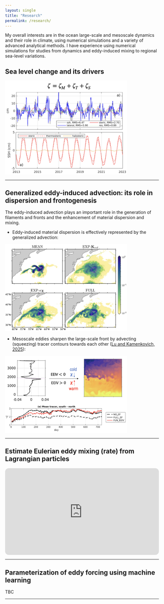 ```yaml
---
layout: single
title: "Research"
permalink: /research/
---
```


My overall interests are in the ocean large-scale and mesoscale dynamics and their role in climate, using numerical simulations and a variety of advanced analytical methods. I have experience using numerical simulations for studies from dynamics and eddy-induced mixing to regional sea-level variations.

## Sea level change and its drivers

<img src="../assets/images/sealevel.png" alt="Sea level" width="400px">

---

## Generalized eddy-induced advection: its role in dispersion and frontogenesis

The eddy-induced advection plays an important role in the generation of filaments and fronts and the enhancement of material dispersion and mixing.

 - Eddy-induced material dispersion is effectively represented by the generalized advection:

<img src="../assets/images/dispersion.png" alt="Eddy-induced dispersion" width="400px">


- Mesoscale eddies sharpen the large-scale front by advecting (squeezing) tracer contours towards each other ([Lu and Kamenkovich, 2025](/assets/documents/Lu_Kamenkovich2025.pdf)):

<img src="../assets/images/eddyfront.png" alt="Eddy-induced frontogenesis" width="400px">


---

## Estimate Eulerian eddy mixing (rate) from Lagrangian particles

<div style="max-width:960px; margin:auto;">

  <div style="position:relative; padding-bottom:56.25%; height:0; overflow:hidden; border-radius:12px;">
    <iframe 
      src="https://player.vimeo.com/video/1113425123?title=0&byline=0&portrait=0"
      style="position:absolute; top:0; left:0; width:100%; height:100%; border:0;"
      allow="autoplay; fullscreen; picture-in-picture"
      allowfullscreen>
    </iframe>
  </div>

</div>

---

##  Parameterization of eddy forcing using machine learning 
TBC

---
